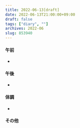 ```yaml
---
title: 2022-06-13[draft]
date: 2022-06-13T21:00:00+09:00
draft: false
tags: ["diary", ""]
archives: 2022-06
slug: 853940
---
```

#### 午前
- 
#### 午後
- 
#### 体調
- 
#### その他